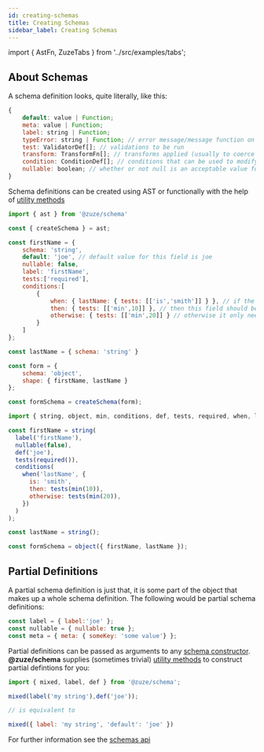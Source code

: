 ```yaml
---
id: creating-schemas
title: Creating Schemas
sidebar_label: Creating Schemas
---
```


import { AstFn, ZuzeTabs } from '../src/examples/tabs';

## About Schemas

A schema definition looks, quite literally, like this:

```js
{
    default: value | Function;
    meta: value | Function;
    label: string | Function;
    typeError: string | Function; // error message/message function on validation if value cannot be coerced
    test: ValidatorDef[]; // validations to be run
    transform: TransformFn[]; // transforms applied (usually to coerce values)
    condition: ConditionDef[]; // conditions that can be used to modify a schema
    nullable: boolean; // whether or not null is an acceptable value for this schema
}
```

Schema definitions can be created using AST or functionally with the help of [utility methods](utilities.md)

<AstFn>

```js
import { ast } from '@zuze/schema'

const { createSchema } = ast;

const firstName = {
    schema: 'string',
    default: 'joe', // default value for this field is joe
    nullable: false,
    label: 'firstName',
    tests:['required'],
    conditions:[
        {
            when: { lastName: { tests: [['is','smith']] } }, // if the lastName field is smith...
            then: { tests: [['min',10]] }, // then this field should be at least 10 characters
            otherwise: { tests: [['min',20]] } // otherwise it only needs to be 5 characters
        }
    ]
};

const lastName = { schema: 'string' }

const form = {
    schema: 'object',
    shape: { firstName, lastName }
};

const formSchema = createSchema(form);
```

```js
import { string, object, min, conditions, def, tests, required, when, label, nullable } from '@zuze/schema';

const firstName = string(
  label('firstName'),
  nullable(false),
  def('joe'),
  tests(required()),
  conditions(
    when('lastName', {
      is: 'smith',
      then: tests(min(10)),
      otherwise: tests(min(20)),
    })
  )
);

const lastName = string();

const formSchema = object({ firstName, lastName });
```
</AstFn>

## Partial Definitions

A partial schema definition is just that, it is some part of the object that makes up a whole schema definition. The following would be partial schema definitions:

```js
const label = { label:'joe' };
const nullable = { nullable: true };
const meta = { meta: { someKey: 'some value'} };
```

Partial definitions can be passed as arguments to any [schema constructor](#schemas). **@zuze/schema** supplies (sometimes trivial) [utility methods](utilities.md) to construct partial defintions for you:

```js
import { mixed, label, def } from '@zuze/schema';

mixed(label('my string'),def('joe')); 

// is equivalent to

mixed({ label: 'my string', 'default': 'joe' })

```

For further information see the [schemas api](schemas.md)

